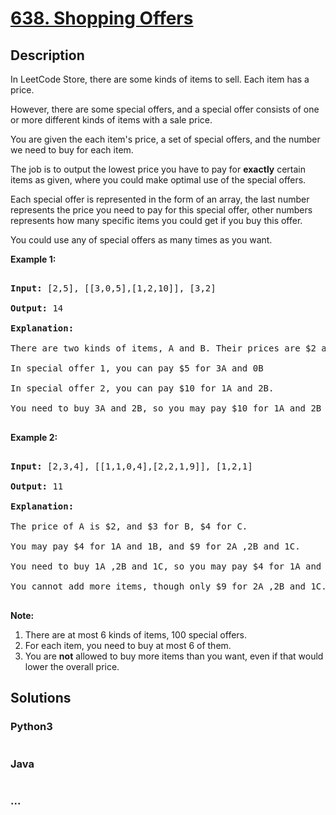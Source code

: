 # [638. Shopping Offers](https://leetcode.com/problems/shopping-offers)

## Description
<p>

In LeetCode Store, there are some kinds of items to sell. Each item has a price.

</p>



<p>

However, there are some special offers, and a special offer consists of one or more different kinds of items with a sale price.

</p>



<p>

You are given the each item's price, a set of special offers, and the number we need to buy for each item.

The job is to output the lowest price you have to pay for <b>exactly</b> certain items as given, where you could make optimal use of the special offers.

</p>



<p>

Each special offer is represented in the form of an array, the last number represents the price you need to pay for this special offer, other numbers represents how many specific items you could get if you buy this offer.

</p>



<p>You could use any of special offers as many times as you want.</p>



<p><b>Example 1:</b><br />

<pre>

<b>Input:</b> [2,5], [[3,0,5],[1,2,10]], [3,2]

<b>Output:</b> 14

<b>Explanation:</b> 

There are two kinds of items, A and B. Their prices are $2 and $5 respectively. 

In special offer 1, you can pay $5 for 3A and 0B

In special offer 2, you can pay $10 for 1A and 2B. 

You need to buy 3A and 2B, so you may pay $10 for 1A and 2B (special offer #2), and $4 for 2A.

</pre>

</p>



<p><b>Example 2:</b><br />

<pre>

<b>Input:</b> [2,3,4], [[1,1,0,4],[2,2,1,9]], [1,2,1]

<b>Output:</b> 11

<b>Explanation:</b> 

The price of A is $2, and $3 for B, $4 for C. 

You may pay $4 for 1A and 1B, and $9 for 2A ,2B and 1C. 

You need to buy 1A ,2B and 1C, so you may pay $4 for 1A and 1B (special offer #1), and $3 for 1B, $4 for 1C. 

You cannot add more items, though only $9 for 2A ,2B and 1C.

</pre>

</p>



<p><b>Note:</b><br />

<ol>

<li>There are at most 6 kinds of items, 100 special offers.</li>

<li>For each item, you need to buy at most 6 of them.</li>

<li>You are <b>not</b> allowed to buy more items than you want, even if that would lower the overall price.</li>

</ol>

</p>


## Solutions


<!-- tabs:start -->

### **Python3**

```python

```

### **Java**

```java

```

### **...**
```

```

<!-- tabs:end -->
